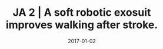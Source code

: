 ---
title: "JA 2 | A soft robotic exosuit improves walking after stroke."
collection: publications
permalink: /publication/P2-2017-STM
date: 2017-01-02
venue: 'Engineering'
paperurl: '/files/2020-STM.pdf'
link: 'https://stm.sciencemag.org/content/9/400/eaai9084.short'
citation: 'Awad L., Bae J., O’Donnell K., De Rossi SMM., Hendron K., Sloot LH.,  <b>Kudzia P.</b>., Allen S., Holt KG., Ellis T., Walsh CJ. A soft robotic exosuit improves walking after stroke. <i>Science Translational Medicine </i>. 9(400), <b>2017</b>'
---